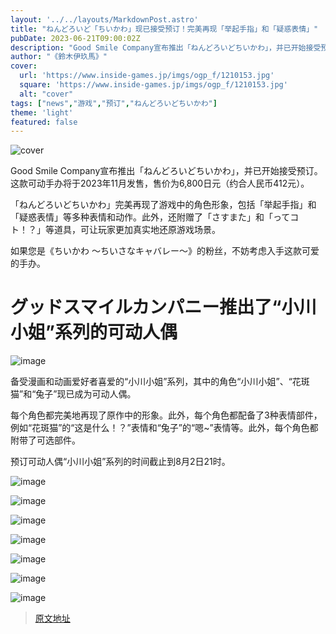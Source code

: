 ```yaml
---
layout: '../../layouts/MarkdownPost.astro'
title: "ねんどろいど「ちいかわ」现已接受预订！完美再现「举起手指」和「疑惑表情」"
pubDate: 2023-06-21T09:00:02Z
description: "Good Smile Company宣布推出「ねんどろいどちいかわ」，并已开始接受预订。"
author: "《鈴木伊玖馬》"
cover:
  url: 'https://www.inside-games.jp/imgs/ogp_f/1210153.jpg'
  square: 'https://www.inside-games.jp/imgs/ogp_f/1210153.jpg'
  alt: "cover"
tags: ["news","游戏","预订","ねんどろいどちいかわ"]
theme: 'light'
featured: false
---
```


![cover](https://www.inside-games.jp/imgs/ogp_f/1210153.jpg)

Good Smile Company宣布推出「ねんどろいどちいかわ」，并已开始接受预订。这款可动手办将于2023年11月发售，售价为6,800日元（约合人民币412元）。

「ねんどろいどちいかわ」完美再现了游戏中的角色形象，包括「举起手指」和「疑惑表情」等多种表情和动作。此外，还附赠了「さすまた」和「ってコト！？」等道具，可让玩家更加真实地还原游戏场景。

如果您是《ちいかわ 〜ちいさなキャバレー〜》的粉丝，不妨考虑入手这款可爱的手办。

# グッドスマイルカンパニー推出了“小川小姐”系列的可动人偶

![image](https://www.inside-games.jp/imgs/zoom/1210153.png)

备受漫画和动画爱好者喜爱的“小川小姐”系列，其中的角色“小川小姐”、“花斑猫”和“兔子”现已成为可动人偶。

每个角色都完美地再现了原作中的形象。此外，每个角色都配备了3种表情部件，例如“花斑猫”的“这是什么！？”表情和“兔子”的“嗯~”表情等。此外，每个角色都附带了可选部件。

预订可动人偶“小川小姐”系列的时间截止到8月2日21时。

![image](https://www.inside-games.jp/imgs/zoom/1210152.png)

![image](https://www.inside-games.jp/imgs/zoom/1210154.png)

![image](https://www.inside-games.jp/imgs/zoom/1210155.png)

![image](https://www.inside-games.jp/imgs/zoom/1210156.png)

![image](https://www.inside-games.jp/imgs/zoom/1210157.png)

![image](https://www.inside-games.jp/imgs/zoom/1210158.png)

![image](https://www.inside-games.jp/imgs/zoom/1210159.png)

>[原文地址](https://www.inside-games.jp/article/2023/06/21/146696.html)  